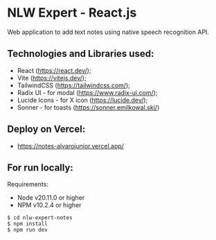 # NLW Expert - React.js
Web application to add text notes using native speech recognition API.

## Technologies and Libraries used:
- React (https://react.dev/);
- Vite (https://vitejs.dev/);
- TailwindCSS (https://tailwindcss.com/);
- Radix UI - for modal (https://www.radix-ui.com/);
- Lucide Icons - for X icon (https://lucide.dev/);
- Sonner - for toasts (https://sonner.emilkowal.ski/)

## Deploy on Vercel:
- https://notes-alvarojunior.vercel.app/

## For run locally:

Requirements:
- Node v20.11.0 or higher
- NPM v10.2.4 or higher

```
$ cd nlw-expert-notes
$ npm install
$ npm run dev
```
